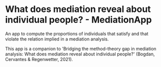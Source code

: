 # What does mediation reveal about individual people? - MediationApp

An app to compute the proportions of individuals that satisfy and that violate the relation implied in a mediation analysis.

This app is a companion to 'Bridging the method-theory gap in mediation analysis: What does mediation reveal about individual people?' (Bogdan, Cervantes & Regenwetter, 2021).
